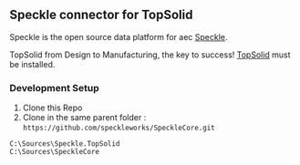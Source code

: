 
## Speckle connector for TopSolid

Speckle is the open source data platform for aec [Speckle](https://speckle.systems/).

TopSolid from Design to Manufacturing, the key to success! [TopSolid](https://www.topsolid.fr/) must be installed.

### Development Setup

1. Clone this Repo
2. Clone in the same parent folder : `https://github.com/speckleworks/SpeckleCore.git`
```
C:\Sources\Speckle.TopSolid
C:\Sources\SpeckleCore
```

